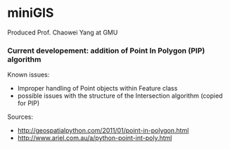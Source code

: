 # miniGIS

Produced Prof. Chaowei Yang at GMU

### Current developement: addition of Point In Polygon (PIP) algorithm

Known issues:
- Improper handling of Point objects within Feature class
- possible issues with the structure of the Intersection algorithm (copied for PIP)

Sources:
- http://geospatialpython.com/2011/01/point-in-polygon.html
- http://www.ariel.com.au/a/python-point-int-poly.html
